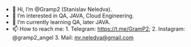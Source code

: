 - 👋 Hi, I’m @Gramp2 (Stanislav Neledva).
- 👀 I’m interested in QA, JAVA, Cloud Engineering.
- 🌱 I’m currently learning QA, later JAVA.
- 📫 How to reach me:
                      1. Telegram: https://t.me/GramP2;
                      2. Instagram: @gramp2_angel
                      3. Mail: mr.neledva@gmail.com

<!---
Gramp2/Gramp2 is a ✨ special ✨ repository because its `README.md` (this file) appears on your GitHub profile.
You can click the Preview link to take a look at your changes.
--->
